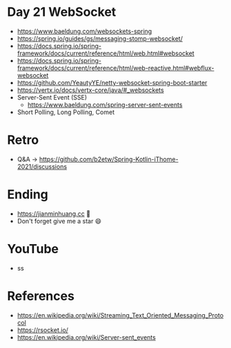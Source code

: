 # Day 21 WebSocket
* https://www.baeldung.com/websockets-spring
* https://spring.io/guides/gs/messaging-stomp-websocket/
* https://docs.spring.io/spring-framework/docs/current/reference/html/web.html#websocket
* https://docs.spring.io/spring-framework/docs/current/reference/html/web-reactive.html#webflux-websocket
* https://github.com/YeautyYE/netty-websocket-spring-boot-starter
* https://vertx.io/docs/vertx-core/java/#_websockets
* Server-Sent Event (SSE)
  * https://www.baeldung.com/spring-server-sent-events
* Short Polling, Long Polling, Comet

# Retro
* Q&A -> https://github.com/b2etw/Spring-Kotlin-iThome-2021/discussions

# Ending
* https://jianminhuang.cc 🌈
* Don't forget give me a star 😄

# YouTube
* ss

# References
* https://en.wikipedia.org/wiki/Streaming_Text_Oriented_Messaging_Protocol
* https://rsocket.io/
* https://en.wikipedia.org/wiki/Server-sent_events

